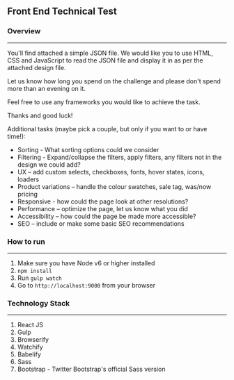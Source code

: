 ## Front End Technical Test

### Overview

---

You'll find attached a simple JSON file. We would like you to use HTML, CSS and JavaScript to read the JSON file and display it in as per the attached design file.

Let us know how long you spend on the challenge and please don't spend more than an evening on it. 

Feel free to use any frameworks you would like to achieve the task.

Thanks and good luck!



Additional tasks (maybe pick a couple, but only if you want to or have time!):

* Sorting - What sorting options could we consider
* Filtering - Expand/collapse the filters, apply filters, any filters not in the design we could add?
* UX – add custom selects, checkboxes, fonts, hover states, icons, loaders
* Product variations – handle the colour swatches, sale tag, was/now pricing
* Responsive - how could the page look at other resolutions?
* Performance – optimize the page, let us know what you did
* Accessibility – how could the page be made more accessible?
* SEO – include or make some basic SEO recommendations


### How to run
---
1. Make sure you have Node v6 or higher installed
2. `npm install`
3. Run `gulp watch`
4. Go to `http://localhost:9000` from your browser



### Technology Stack
---

1. React JS
2. Gulp
3. Browserify
4. Watchify
5. Babelify
6. Sass
7. Bootstrap - Twitter Bootstrap's official Sass version

